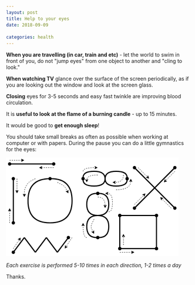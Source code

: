 ```yaml
---
layout: post
title: Help to your eyes
date: 2018-09-09

categories: health
---
```

**When you are travelling (in car, train and etc)** - let the world to swim in front of you, do not "jump eyes" from one object to another and "cling to look."

**When watching TV** glance over the surface of the screen periodically, as if you are looking out the window and look at the screen glass.

**Closing** eyes for 3-5 seconds and easy fast twinkle are improving blood circulation.

It is **useful to look at the flame of a burning candle** - up to 15 minutes.

It would be good to **get enough sleep**!

You should take small breaks as often as possible when working at computer or with papers. During the pause you can do a little gymnastics for the eyes:

![image](/assets/Eyes.png)

*Each exercise is performed 5-10 times in each direction, 1-2 times a day*

Thanks.
